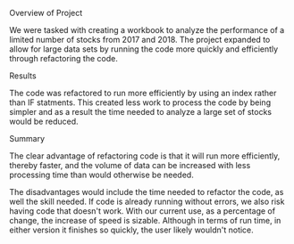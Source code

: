 Overview of Project

We were tasked with creating a workbook to analyze the performance of a limited number of stocks from 2017 and 2018. 
The project expanded to allow for large data sets by running the code more quickly and efficiently through refactoring the code.

Results

The code was refactored to run more efficiently by using an index rather than IF statments. 
This created less work to process the code by being simpler and as a result the time needed to analyze a large set of stocks would be reduced.


Summary

The clear advantage of refactoring code is that it will run more efficiently, thereby faster, and the volume of data can be increased with
less processing time than would otherwise be needed.

The disadvantages would include the time needed to refactor the code, as well the skill needed. If code is already running without errors,
we also risk having code that doesn't work. With our current use, as a percentage of change, the increase of speed is sizable.
Although in terms of run time, in either version it finishes so quickly, the user likely wouldn't notice.
